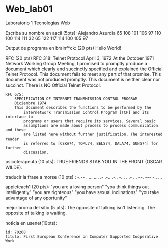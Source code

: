 # Web_lab01
Laboratorio 1 Tecnologías Web


Escriba su nombre en ascii (5pts):
    Alejandro Azurdia
    65 108 101 106 97 110 100 114 111 32 65 122 117 114 100 105 97

Output de programa en brainf*ck: (20 pts)
    Hello World!

RFC (20 pts)
    RFC 318:
        Telnet Protocol
        April 3, 1972
        At the October 1971 Network Working Group Meeting, I promised to promptly produce a document which clearly and succinctly specified and explained the Official Telnet Protocol.  This document fails to meet any part of that promise.  This document was not produced promptly.  This document is neither clear nor succinct.  There is NO Official Telnet Protocol.

    RFC 675:
        SPECIFICATION OF INTERNET TRANSMISSION CONTROL PROGRAM
        Diciembre 1974
        This document describes the functions to be performed by the
            internetwork Transmission Control Program [TCP] and its interface to
            programs or users that require its services. Several basic
            assumptions are made about process to process communication and these
            are listed here without further justification. The interested reader
            is referred to [CEKA74, TOML74, BELS74, DALA74, SUNS74] for further
            discussion.

psicoterapeuta (10 pts):
    TRUE FRIENDS STAB YOU IN THE FRONT (OSCAR WILDE).


traducir la frase a morse (10 pts) :
    -.-- .  ... .... .- .-.. .-..  -... .  .- ...  --. --- -.. ...

appleteach1 (20 pts):
    "you are a loving person"
    "you think things out intelligently"
    "you are righteous"
    "you have sexual inclinations"
    "you take advantage of any oportunity"


mejor broma del sitio (5 pts):
    The opposite of talking isn't listening.  The opposite of talking is
    waiting.

noticia en usenet(10pts):

    id: 70268
    titulo: First European Conference on Computer Supported Cooperative Work
